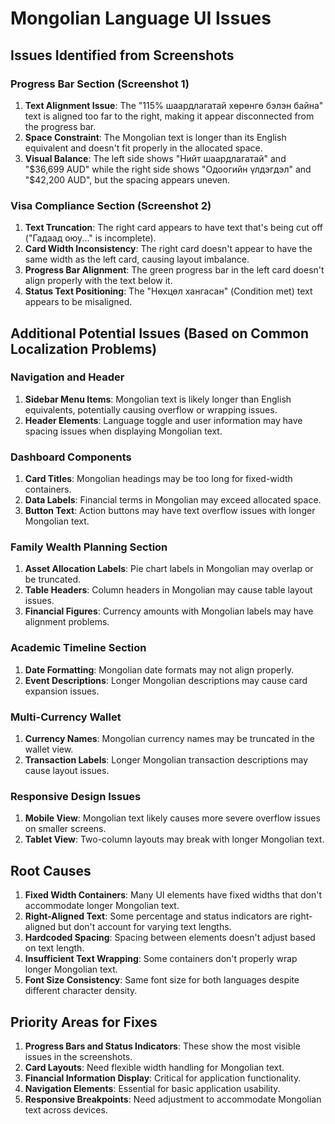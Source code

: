 # Mongolian Language UI Issues

## Issues Identified from Screenshots

### Progress Bar Section (Screenshot 1)
1. **Text Alignment Issue**: The "115% шаардлагатай хөрөнгө бэлэн байна" text is aligned too far to the right, making it appear disconnected from the progress bar.
2. **Space Constraint**: The Mongolian text is longer than its English equivalent and doesn't fit properly in the allocated space.
3. **Visual Balance**: The left side shows "Нийт шаардлагатай" and "$36,699 AUD" while the right side shows "Одоогийн үлдэгдэл" and "$42,200 AUD", but the spacing appears uneven.

### Visa Compliance Section (Screenshot 2)
1. **Text Truncation**: The right card appears to have text that's being cut off ("Гадаад оюу..." is incomplete).
2. **Card Width Inconsistency**: The right card doesn't appear to have the same width as the left card, causing layout imbalance.
3. **Progress Bar Alignment**: The green progress bar in the left card doesn't align properly with the text below it.
4. **Status Text Positioning**: The "Нөхцөл хангасан" (Condition met) text appears to be misaligned.

## Additional Potential Issues (Based on Common Localization Problems)

### Navigation and Header
1. **Sidebar Menu Items**: Mongolian text is likely longer than English equivalents, potentially causing overflow or wrapping issues.
2. **Header Elements**: Language toggle and user information may have spacing issues when displaying Mongolian text.

### Dashboard Components
1. **Card Titles**: Mongolian headings may be too long for fixed-width containers.
2. **Data Labels**: Financial terms in Mongolian may exceed allocated space.
3. **Button Text**: Action buttons may have text overflow issues with longer Mongolian text.

### Family Wealth Planning Section
1. **Asset Allocation Labels**: Pie chart labels in Mongolian may overlap or be truncated.
2. **Table Headers**: Column headers in Mongolian may cause table layout issues.
3. **Financial Figures**: Currency amounts with Mongolian labels may have alignment problems.

### Academic Timeline Section
1. **Date Formatting**: Mongolian date formats may not align properly.
2. **Event Descriptions**: Longer Mongolian descriptions may cause card expansion issues.

### Multi-Currency Wallet
1. **Currency Names**: Mongolian currency names may be truncated in the wallet view.
2. **Transaction Labels**: Longer Mongolian transaction descriptions may cause layout issues.

### Responsive Design Issues
1. **Mobile View**: Mongolian text likely causes more severe overflow issues on smaller screens.
2. **Tablet View**: Two-column layouts may break with longer Mongolian text.

## Root Causes

1. **Fixed Width Containers**: Many UI elements have fixed widths that don't accommodate longer Mongolian text.
2. **Right-Aligned Text**: Some percentage and status indicators are right-aligned but don't account for varying text lengths.
3. **Hardcoded Spacing**: Spacing between elements doesn't adjust based on text length.
4. **Insufficient Text Wrapping**: Some containers don't properly wrap longer Mongolian text.
5. **Font Size Consistency**: Same font size for both languages despite different character density.

## Priority Areas for Fixes

1. **Progress Bars and Status Indicators**: These show the most visible issues in the screenshots.
2. **Card Layouts**: Need flexible width handling for Mongolian text.
3. **Financial Information Display**: Critical for application functionality.
4. **Navigation Elements**: Essential for basic application usability.
5. **Responsive Breakpoints**: Need adjustment to accommodate Mongolian text across devices.
